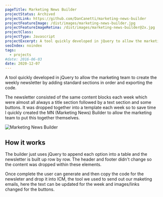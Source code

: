 ```yaml
---
pageTitle: Marketing News Builder
projectStatus: Archived
projectLink: https://github.com/DanCanetti/marketing-news-builder
projectFeatureImage: /dist/images/marketing-news-builder.jpg
projectFeatureImageRetina: /dist/images/marketing-news-builder@2x.jpg
projectClass: 
projectType: Javascript
projectExcerpt: A tool quickly developed in jQuery to allow the marketing team to create the weekly newsletter by adding standard sections in order and exporting the code. 
seoIndex: noindex
tags:
  - projects
#date: 2016-06-03
date: 2020-12-07
---
```


A tool quickly developed in jQuery to allow the marketing team to create the weekly newsletter by adding standard sections in order and exporting the code. 

The newsletter consisted of the same content blocks each week which were almost all always a title section followed by a text section and some buttons. It was dropped together into a template each week so to save time I quickly created the MN (Marketing News) Builder to allow the marketing team to put this together themselves.

</div>

<div class="project-image">
  <picture>
    <source srcset="/dist/images/mn-builder@2x.jpg" media="(min-width: 1000px)">
    <source srcset="/dist/images/mn-builder.jpg" media="(min-width: 577px)">
    <img srcset="/dist/images/mn-builder-mobile.jpg" alt="Marketing News Builder">
  </picture>
</div>

<div class="body__section body__section--post body__section--{{ projectType | downcase }}">

## How it works

The builder just uses jQuery to append each option into a table and the newsletter is built up row by row. The header and footer didn't change so the content was dropped within these elements.

Once complete the user can generate and then copy the code for the newsleter and drop it into ICM, the tool we used to send out our maketing emails, here the text can be updated for the week and images/links changed for the buttons.

</div>
<div class="body__section body__section--post body__section--{{ projectType | downcase }}">